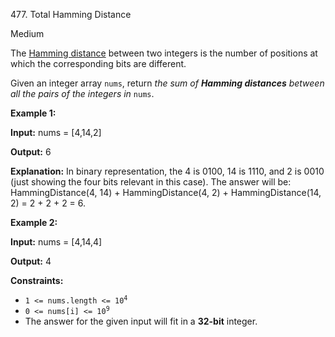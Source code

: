 477\. Total Hamming Distance

Medium

The [Hamming distance](https://en.wikipedia.org/wiki/Hamming_distance) between two integers is the number of positions at which the corresponding bits are different.

Given an integer array `nums`, return _the sum of **Hamming distances** between all the pairs of the integers in_ `nums`.

**Example 1:**

**Input:** nums = [4,14,2]

**Output:** 6

**Explanation:** In binary representation, the 4 is 0100, 14 is 1110, and 2 is 0010 (just showing the four bits relevant in this case). The answer will be: HammingDistance(4, 14) + HammingDistance(4, 2) + HammingDistance(14, 2) = 2 + 2 + 2 = 6.

**Example 2:**

**Input:** nums = [4,14,4]

**Output:** 4

**Constraints:**

*   <code>1 <= nums.length <= 10<sup>4</sup></code>
*   <code>0 <= nums[i] <= 10<sup>9</sup></code>
*   The answer for the given input will fit in a **32-bit** integer.
